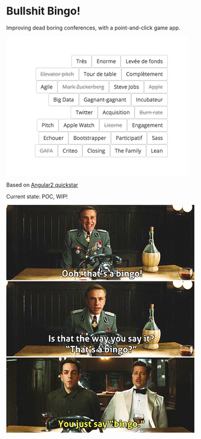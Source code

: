 # Bullshit Bingo!

Improving dead boring conferences,
with a point-and-click game app.

![Snapshot](assets/img/Snapshot.png)

Based on [Angular2 quickstar](https://github.com/angular/quickstart)

Current state: POC, WIP!

![Oooooh Thats A Bingo!](assets/img/OoooohThatsABingo.gif)
![The Way You SAy It?](assets/img/TheWayYouSayIt.gif)
![You Just Say Bingo](assets/img/YouJustSayBingo.gif)
